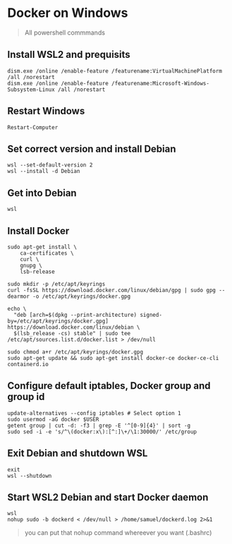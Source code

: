 # Docker on Windows
> All powershell commmands

## Install WSL2 and prequisits
```
dism.exe /online /enable-feature /featurename:VirtualMachinePlatform /all /norestart
dism.exe /online /enable-feature /featurename:Microsoft-Windows-Subsystem-Linux /all /norestart
```

## Restart Windows
```
Restart-Computer
```

## Set correct version and install Debian
```
wsl --set-default-version 2
wsl --install -d Debian
```

## Get into Debian
```
wsl
```

## Install Docker
```
sudo apt-get install \
    ca-certificates \
    curl \
    gnupg \
    lsb-release

sudo mkdir -p /etc/apt/keyrings
curl -fsSL https://download.docker.com/linux/debian/gpg | sudo gpg --dearmor -o /etc/apt/keyrings/docker.gpg

echo \
  "deb [arch=$(dpkg --print-architecture) signed-by=/etc/apt/keyrings/docker.gpg] https://download.docker.com/linux/debian \
  $(lsb_release -cs) stable" | sudo tee /etc/apt/sources.list.d/docker.list > /dev/null

sudo chmod a+r /etc/apt/keyrings/docker.gpg
sudo apt-get update && sudo apt-get install docker-ce docker-ce-cli containerd.io 
```

## Configure default iptables, Docker group and group id
```
update-alternatives --config iptables # Select option 1
sudo usermod -aG docker $USER
getent group | cut -d: -f3 | grep -E '^[0-9]{4}' | sort -g
sudo sed -i -e 's/^\(docker:x\):[^:]\+/\1:30000/' /etc/group
```

## Exit Debian and shutdown WSL
```
exit
wsl --shutdown
```

## Start WSL2 Debian and start Docker daemon
```
wsl
nohup sudo -b dockerd < /dev/null > /home/samuel/dockerd.log 2>&1
```
> you can put that nohup command whereever you want (.bashrc)